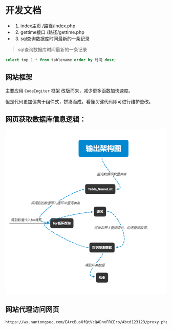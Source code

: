 # 开发文档



- 1. index主页 
/路径/index.php

- 2. gettime接口
/路径/gettime.php

- 3. sql查询数据库时间最新的一条记录

> sql查询数据库时间最新的一条记录

```sql
select top 1 * from tablename order by 时间 desc;
```






## 网站框架

主要应用 `CodeIngiter` 框架 改版而来，减少更多函数加快速度。

但是代码更加偏向于组件式，拼凑而成。看懂关键代码即可进行维护更改。




## 网页获取数据库信息逻辑：

![](img/1.png)


## 网站代理访问网页

```
https://wx.nantongsec.com/EArcBusOfQtVcQADnxFRCEro/Abcd123123/proxy.php
```






